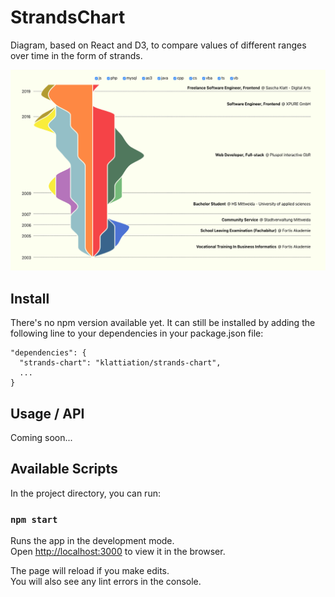 # StrandsChart

Diagram, based on React and D3, to compare values of different ranges over time in the form of strands.

<img src="./docs/screenshot.png">

## Install

There's no npm version available yet. It can still be installed by adding the following line to your dependencies in your package.json file:

    "dependencies": {
      "strands-chart": "klattiation/strands-chart",
      ...
    }

## Usage / API

Coming soon...

## Available Scripts

In the project directory, you can run:

### `npm start`

Runs the app in the development mode.<br>
Open [http://localhost:3000](http://localhost:3000) to view it in the browser.

The page will reload if you make edits.<br>
You will also see any lint errors in the console.
